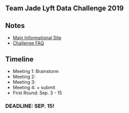 ## Team Jade Lyft Data Challenge 2019

## Notes
- [Main Informational Site](https://lyftdatachallenge.splashthat.com)
- [Challenge FAQ](https://docs.google.com/document/d/1lrCr1d9DPKukdpsLshmDiVGuzgRkpAi9vmHevZGNchk/edit#)

## Timeline
- Meeting 1: Brainstorm
- Meeting 2:
- Meeting 3:
- Meeting 4: + submit
- First Round: Sep. 3 - 15

### DEADLINE: SEP. 15!
